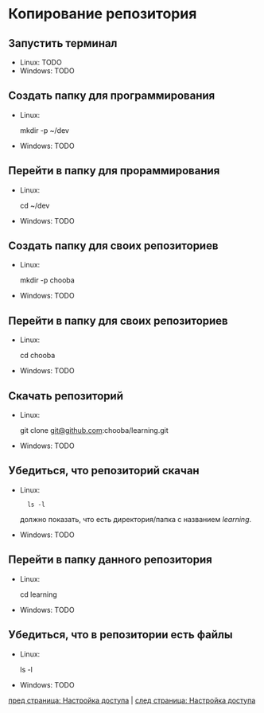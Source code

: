 # Копирование репозитория #

## Запустить терминал ##

* Linux: TODO
* Windows: TODO

## Создать папку для программирования ##

* Linux:

    mkdir -p ~/dev

* Windows: TODO

## Перейти в папку для прораммирования ##

* Linux:

    cd ~/dev

* Windows: TODO

## Создать папку для своих репозиториев ##

* Linux:

    mkdir -p chooba

* Windows: TODO

## Перейти в папку для своих репозиториев ##

* Linux:

    cd chooba

* Windows: TODO

## Скачать репозиторий ##

* Linux:

    git clone git@github.com:chooba/learning.git

* Windows: TODO

## Убедиться, что репозиторий скачан ##

* Linux:

        ls -l

    должно показать, что есть директория/папка с названием *learning*.

* Windows: TODO

## Перейти в папку данного репозитория ##

* Linux:

    cd learning

* Windows: TODO

## Убедиться, что в репозитории есть файлы ##

* Linux:

    ls -l

* Windows: TODO

[пред страница: Настройка доступа](access.md) | [след страница: Настройка доступа](access.md)
